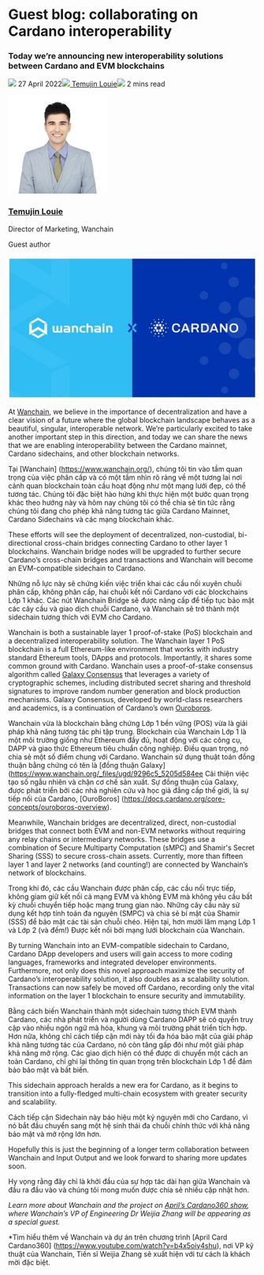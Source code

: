 # Guest blog: collaborating on Cardano interoperability
### **Today we’re announcing new interoperability solutions between Cardano and EVM blockchains**
![](img/2022-04-27-guest-blog-collaborating-on-cardano-interoperability.002.png) 27 April 2022![](img/2022-04-27-guest-blog-collaborating-on-cardano-interoperability.002.png)[ Temujin Louie](tmp//en/blog/authors/temujin-louie/page-1/)![](img/2022-04-27-guest-blog-collaborating-on-cardano-interoperability.003.png) 2 mins read

![Temujin Louie](img/2022-04-27-guest-blog-collaborating-on-cardano-interoperability.004.jpeg)[](tmp//en/blog/authors/temujin-louie/page-1/)
### [**Temujin Louie**](tmp//en/blog/authors/temujin-louie/page-1/)
Director of Marketing, Wanchain

Guest author

![Guest blog: collaborating on Cardano interoperability](img/2022-04-27-guest-blog-collaborating-on-cardano-interoperability.005.jpeg)

At [Wanchain](https://www.wanchain.org/), we believe in the importance of decentralization and have a clear vision of a future where the global blockchain landscape behaves as a beautiful, singular, interoperable network. We’re particularly excited to take another important step in this direction, and today we can share the news that we are enabling interoperability between the Cardano mainnet, Cardano sidechains, and other blockchain networks. 

Tại [Wanchain] (https://www.wanchain.org/), chúng tôi tin vào tầm quan trọng của việc phân cấp và có một tầm nhìn rõ ràng về một tương lai nơi cảnh quan blockchain toàn cầu hoạt động như một mạng lưới đẹp, có thể tương tác.
Chúng tôi đặc biệt hào hứng khi thực hiện một bước quan trọng khác theo hướng này và hôm nay chúng tôi có thể chia sẻ tin tức rằng chúng tôi đang cho phép khả năng tương tác giữa Cardano Mainnet, Cardano Sidechains và các mạng blockchain khác.

These efforts will see the deployment of decentralized, non-custodial, bi-directional cross-chain bridges connecting Cardano to other layer 1 blockchains. Wanchain bridge nodes will be upgraded to further secure Cardano’s cross-chain bridges and transactions and Wanchain will become an EVM-compatible sidechain to Cardano.

Những nỗ lực này sẽ chứng kiến việc triển khai các cầu nối xuyên chuỗi phân cấp, không phân cấp, hai chuỗi kết nối Cardano với các blockchains Lớp 1 khác.
Các nút Wanchain Bridge sẽ được nâng cấp để tiếp tục bảo mật các cây cầu và giao dịch chuỗi Cardano, và Wanchain sẽ trở thành một sidechain tương thích với EVM cho Cardano.

Wanchain is both a sustainable layer 1 proof-of-stake (PoS) blockchain and a decentralized interoperability solution. The Wanchain layer 1 PoS blockchain is a full Ethereum-like environment that works with industry standard Ethereum tools, DApps and protocols. Importantly, it shares some common ground with Cardano. Wanchain uses a proof-of-stake consensus algorithm called [Galaxy Consensus](https://www.wanchain.org/_files/ugd/9296c5_5205d584ee594e879d4b8b58048b6fac.pdf) that leverages a variety of cryptographic schemes, including distributed secret sharing and threshold signatures to improve random number generation and block production mechanisms. Galaxy Consensus, developed by world-class researchers and academics, is a continuation of Cardano’s own [Ouroboros](https://docs.cardano.org/core-concepts/ouroboros-overview).

Wanchain vừa là blockchain bằng chứng Lớp 1 bền vững (POS) vừa là giải pháp khả năng tương tác phi tập trung.
Blockchain của Wanchain Lớp 1 là một môi trường giống như Ethereum đầy đủ, hoạt động với các công cụ, DAPP và giao thức Ethereum tiêu chuẩn công nghiệp.
Điều quan trọng, nó chia sẻ một số điểm chung với Cardano.
Wanchain sử dụng thuật toán đồng thuận bằng chứng có tên là [đồng thuận Galaxy] (https://www.wanchain.org/_files/ugd/9296c5_5205d584ee
Cải thiện việc tạo số ngẫu nhiên và chặn cơ chế sản xuất.
Sự đồng thuận của Galaxy, được phát triển bởi các nhà nghiên cứu và học giả đẳng cấp thế giới, là sự tiếp nối của Cardano, [OuroBoros] (https://docs.cardano.org/core-concepts/ouroboros-overview).

Meanwhile, Wanchain bridges are decentralized, direct, non-custodial bridges that connect both EVM and non-EVM networks without requiring any relay chains or intermediary networks. These bridges use a combination of Secure Multiparty Computation (sMPC) and Shamir's Secret Sharing (SSS) to secure cross-chain assets. Currently, more than fifteen layer 1 and layer 2 networks (and counting!) are connected by Wanchain’s network of blockchains.

Trong khi đó, các cầu Wanchain được phân cấp, các cầu nối trực tiếp, không giam giữ kết nối cả mạng EVM và không EVM mà không yêu cầu bất kỳ chuỗi chuyển tiếp hoặc mạng trung gian nào.
Những cây cầu này sử dụng kết hợp tính toán đa nguyên (SMPC) và chia sẻ bí mật của Shamir (SSS) để bảo mật các tài sản chuỗi chéo.
Hiện tại, hơn mười lăm mạng Lớp 1 và Lớp 2 (và đếm!) Được kết nối bởi mạng lưới blockchain của Wanchain.

By turning Wanchain into an EVM-compatible sidechain to Cardano, Cardano DApp developers and users will gain access to more coding languages, frameworks and integrated developer environments. Furthermore, not only does this novel approach maximize the security of Cardano’s interoperability solution, it also doubles as a scalability solution. Transactions can now safely be moved off Cardano, recording only the vital information on the layer 1 blockchain to ensure security and immutability. 

Bằng cách biến Wanchain thành một sidechain tương thích EVM thành Cardano, các nhà phát triển và người dùng Cardano DAPP sẽ có quyền truy cập vào nhiều ngôn ngữ mã hóa, khung và môi trường phát triển tích hợp.
Hơn nữa, không chỉ cách tiếp cận mới này tối đa hóa bảo mật của giải pháp khả năng tương tác của Cardano, nó còn tăng gấp đôi như một giải pháp khả năng mở rộng.
Các giao dịch hiện có thể được di chuyển một cách an toàn Cardano, chỉ ghi lại thông tin quan trọng trên blockchain Lớp 1 để đảm bảo bảo mật và bất biến.

This sidechain approach heralds a new era for Cardano, as it begins to transition into a fully-fledged multi-chain ecosystem with greater security and scalability. 

Cách tiếp cận Sidechain này báo hiệu một kỷ nguyên mới cho Cardano, vì nó bắt đầu chuyển sang một hệ sinh thái đa chuỗi chính thức với khả năng bảo mật và mở rộng lớn hơn.

Hopefully this is just the beginning of a longer term collaboration between Wanchain and Input Output and we look forward to sharing more updates soon.

Hy vọng rằng đây chỉ là khởi đầu của sự hợp tác dài hạn giữa Wanchain và đầu ra đầu vào và chúng tôi mong muốn được chia sẻ nhiều cập nhật hơn.

*Learn more about Wanchain and the project on [April’s Cardano360 show](https://www.youtube.com/watch?v=b4x5OIy4shU), where Wanchain’s VP of Engineering Dr Weijia Zhang will be appearing as a special guest.*

*Tìm hiểu thêm về Wanchain và dự án trên chương trình [April Card Cardano360] (https://www.youtube.com/watch?v=b4x5oiy4shu), nơi VP kỹ thuật của Wanchain, Tiến sĩ Weijia Zhang sẽ xuất hiện với tư cách là khách mời đặc biệt.

